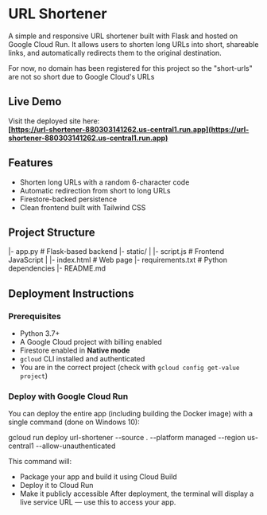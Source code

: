 # URL Shortener

A simple and responsive URL shortener built with Flask and hosted on Google Cloud Run. It allows users to shorten long URLs into short, shareable links, and automatically redirects them to the original destination.

For now, no domain has been registered for this project so the "short-urls" are not so short due to Google Cloud's URLs

## Live Demo

Visit the deployed site here:  
**[https://url-shortener-880303141262.us-central1.run.app](https://url-shortener-880303141262.us-central1.run.app)**

## Features

- Shorten long URLs with a random 6-character code
- Automatic redirection from short to long URLs
- Firestore-backed persistence
- Clean frontend built with Tailwind CSS

## Project Structure

|- app.py # Flask-based backend
|- static/
|  |- script.js # Frontend JavaScript
|  |- index.html # Web page
|- requirements.txt # Python dependencies
|- README.md

## Deployment Instructions

### Prerequisites

- Python 3.7+
- A Google Cloud project with billing enabled
- Firestore enabled in **Native mode**
- `gcloud` CLI installed and authenticated
- You are in the correct project (check with `gcloud config get-value project`)

### Deploy with Google Cloud Run

You can deploy the entire app (including building the Docker image) with a single command (done on Windows 10):

gcloud run deploy url-shortener --source . --platform managed --region us-central1 --allow-unauthenticated

This command will:
- Package your app and build it using Cloud Build
- Deploy it to Cloud Run
- Make it publicly accessible
After deployment, the terminal will display a live service URL — use this to access your app.
